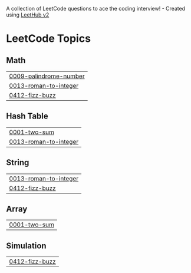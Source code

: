 A collection of LeetCode questions to ace the coding interview! - Created using [LeetHub v2](https://github.com/arunbhardwaj/LeetHub-2.0)
<!---LeetCode Topics Start-->
# LeetCode Topics
## Math
|  |
| ------- |
| [0009-palindrome-number](https://github.com/Hebabo/problem-solving/tree/master/0009-palindrome-number) |
| [0013-roman-to-integer](https://github.com/Hebabo/problem-solving/tree/master/0013-roman-to-integer) |
| [0412-fizz-buzz](https://github.com/Hebabo/problem-solving/tree/master/0412-fizz-buzz) |
## Hash Table
|  |
| ------- |
| [0001-two-sum](https://github.com/Hebabo/problem-solving/tree/master/0001-two-sum) |
| [0013-roman-to-integer](https://github.com/Hebabo/problem-solving/tree/master/0013-roman-to-integer) |
## String
|  |
| ------- |
| [0013-roman-to-integer](https://github.com/Hebabo/problem-solving/tree/master/0013-roman-to-integer) |
| [0412-fizz-buzz](https://github.com/Hebabo/problem-solving/tree/master/0412-fizz-buzz) |
## Array
|  |
| ------- |
| [0001-two-sum](https://github.com/Hebabo/problem-solving/tree/master/0001-two-sum) |
## Simulation
|  |
| ------- |
| [0412-fizz-buzz](https://github.com/Hebabo/problem-solving/tree/master/0412-fizz-buzz) |
<!---LeetCode Topics End-->